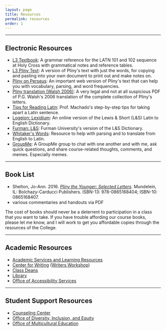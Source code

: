 ```yaml
---
layout: page
title: Resources
permalink: resources
order: 1
---
```


***

## Electronic Resources

* [L3 Textbook](https://lingualatina.github.io/textbook/): A grammar reference for the LATN 101 and 102 sequence at Holy Cross with grammatical notes and reference tables.
* [L3 Pliny Text](https://lingualatina.github.io/texts/browsable/pliny/toc): A version of Pliny's text with just the words, for copying and pasting into your own document to print out and make notes on.
* [Pliny on Perseus](http://www.perseus.tufts.edu/hopper/text?doc=Perseus%3atext%3a1999.02.0139): An important web version of Pliny's text that can help you with vocabulary, parsing, and word frequencies.
* [Pliny translation (Walsh 2006)](https://drive.google.com/file/d/1iG64QgQW_UqjBqBoiJKMELBYF1BfIbRa/view?usp=sharing): A very legal and not at all suspicious PDF of P.G. Walsh's 2006 translation of the complete collection of Pliny's letters.
* [Tips for Reading Latin](https://dominicmachado.github.io/tips-for-reading-latn199-f20): Prof. Machado's step-by-step tips for taking apart a Latin sentence.
* [Logeion: Lexidium](https://logeion.uchicago.edu/lexidium): An online version of the Lewis & Short (L&S) Latin to English Dictionary.
* [Furman: L&S](http://folio2.furman.edu/lewis-short/index.html): Furman University's version of the L&S Dictionary.
* [Whitaker's Words](http://archives.nd.edu/words.html): Resource to help with parsing and to translate from English to Latin.
* [GroupMe](#): A GroupMe group to chat with one another and with me, ask quick questions, and share course-related thoughts, comments, and memes. Especially memes.

***

## Book List

* Shelton, Jo-Ann. 2016. [*Pliny the Younger: Selected Letters*](https://www.amazon.com/Younger-Selected-Letters-Jo-Ann-Shelton/dp/0865168407). Mundelein, IL: Bolchazy-Carducci Publishers. ISBN-13: 978-0865168404; ISBN-10: 0865168407.
* various commentaries and handouts via PDF

The cost of books should never be a deterrent to participation in a class that you want to take. If you have trouble affording our course books, please let me know, and I will work to get you affordable copies through the resources of the College.

***

## Academic Resources

* [Academic Services and Learning Resources](https://www.holycross.edu/support-and-resources/academic-services-and-learning-resources)
* [Center for Writing](https://www.holycross.edu/academics/support-and-resources/center-for-writing) ([Writers Workshop](https://www.holycross.edu/academics/support-and-resources/center-for-writing/writers-workshop))
* [Class Deans](https://www.holycross.edu/mentored-learning/class-deans)
* [Library](https://www.holycross.edu/support-and-resources/holy-cross-libraries)
* [Office of Accessibility Services](https://www.holycross.edu/health-wellness-and-access/office-accessibility-services)

***

## Student Support Resources

* [Counseling Center](https://www.holycross.edu/health-wellness-and-access/counseling-center)
* [Office of Diversity, Inclusion, and Equity](https://www.holycross.edu/campus-life/diversity-and-inclusion)
* [Office of Multicultural Education](https://www.holycross.edu/diversity-and-inclusion/office-multicultural-education)
